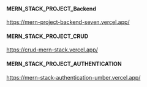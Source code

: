 #### MERN_STACK_PROJECT_Backend

https://mern-project-backend-seven.vercel.app/

#### MERN_STACK_PROJECT_CRUD

https://crud-mern-stack.vercel.app/

#### MERN_STACK_PROJECT_AUTHENTICATION

https://mern-stack-authentication-umber.vercel.app/
